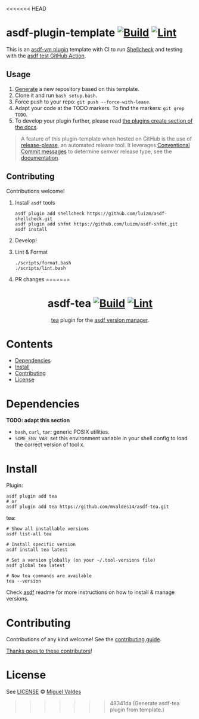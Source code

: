 <<<<<<< HEAD
# asdf-plugin-template [![Build](https://github.com/asdf-vm/asdf-plugin-template/actions/workflows/build.yml/badge.svg)](https://github.com/asdf-vm/asdf-plugin-template/actions/workflows/build.yml) [![Lint](https://github.com/asdf-vm/asdf-plugin-template/actions/workflows/lint.yml/badge.svg)](https://github.com/asdf-vm/asdf-plugin-template/actions/workflows/lint.yml)

This is an [asdf-vm plugin](https://asdf-vm.com/#/plugins-create) template with CI to run [Shellcheck](https://github.com/koalaman/shellcheck) and testing with the [asdf test GitHub Action](https://github.com/asdf-vm/actions).

## Usage

1. [Generate](https://github.com/asdf-vm/asdf-plugin-template/generate) a new repository based on this template.
1. Clone it and run `bash setup.bash`.
1. Force push to your repo: `git push --force-with-lease`.
1. Adapt your code at the TODO markers. To find the markers: `git grep TODO`.
1. To develop your plugin further, please read [the plugins create section of the docs](https://asdf-vm.com/plugins/create.html).

>A feature of this plugin-template when hosted on GitHub is the use of [release-please](https://github.com/googleapis/release-please), an automated release tool. It leverages [Conventional Commit messages](https://www.conventionalcommits.org/) to determine semver release type, see the [documentation](https://github.com/googleapis/release-please).

## Contributing

Contributions welcome!

1. Install `asdf` tools

    ```shell
    asdf plugin add shellcheck https://github.com/luizm/asdf-shellcheck.git
    asdf plugin add shfmt https://github.com/luizm/asdf-shfmt.git
    asdf install
    ```

1. Develop!

1. Lint & Format

    ```shell
    ./scripts/format.bash
    ./scripts/lint.bash
    ```

1. PR changes
=======
<div align="center">

# asdf-tea [![Build](https://github.com/mvaldes14/asdf-tea/actions/workflows/build.yml/badge.svg)](https://github.com/mvaldes14/asdf-tea/actions/workflows/build.yml) [![Lint](https://github.com/mvaldes14/asdf-tea/actions/workflows/lint.yml/badge.svg)](https://github.com/mvaldes14/asdf-tea/actions/workflows/lint.yml)

[tea](https://github.com/mvaldes14/tea) plugin for the [asdf version manager](https://asdf-vm.com).

</div>

# Contents

- [Dependencies](#dependencies)
- [Install](#install)
- [Contributing](#contributing)
- [License](#license)

# Dependencies

**TODO: adapt this section**

- `bash`, `curl`, `tar`: generic POSIX utilities.
- `SOME_ENV_VAR`: set this environment variable in your shell config to load the correct version of tool x.

# Install

Plugin:

```shell
asdf plugin add tea
# or
asdf plugin add tea https://github.com/mvaldes14/asdf-tea.git
```

tea:

```shell
# Show all installable versions
asdf list-all tea

# Install specific version
asdf install tea latest

# Set a version globally (on your ~/.tool-versions file)
asdf global tea latest

# Now tea commands are available
tea --version
```

Check [asdf](https://github.com/asdf-vm/asdf) readme for more instructions on how to
install & manage versions.

# Contributing

Contributions of any kind welcome! See the [contributing guide](contributing.md).

[Thanks goes to these contributors](https://github.com/mvaldes14/asdf-tea/graphs/contributors)!

# License

See [LICENSE](LICENSE) © [Miguel Valdes](https://github.com/mvaldes14/)
>>>>>>> 48341da (Generate asdf-tea plugin from template.)
